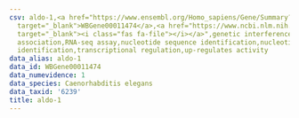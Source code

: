 ```yaml
---
csv: aldo-1,<a href="https://www.ensembl.org/Homo_sapiens/Gene/Summary?db=core;g=WBGene00011474"
  target="_blank">WBGene00011474</a>,<a href="https://www.ncbi.nlm.nih.gov/pubmed/27496166"
  target="_blank"><i class="fas fa-file"></i></a>",genetic interference,functional
  association,RNA-seq assay,nucleotide sequence identification,nucleotide sequence
  identification,transcriptional regulation,up-regulates activity
data_alias: aldo-1
data_id: WBGene00011474
data_numevidence: 1
data_species: Caenorhabditis elegans
data_taxid: '6239'
title: aldo-1
---
```

